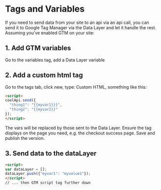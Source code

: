 # Tags and Variables

If you need to send data from your site to an api via an api call, you can send it to Google Tag Manager via the Data Layer and let it handle the rest. Assuming you've enabled GTM on your site:

## 1. Add GTM variables

Go to the variables tag, add a Data Layer variable

## 2. Add a custom html tag

Go to the tags tab, click new, type: Custom HTML, something like this:

```html
<script>
coolApi.send({
  "thing1": "{{myvar1}}}",
  "thing2": "{{myvar2}}"
});
</script>
```

The vars will be replaced by those sent to the Data Layer. Ensure the tag displays on the page you need, e.g. the checkout success page. Save and publish the version.

## 3. Send data to the dataLayer

```html
<script>
var dataLayer = [];
dataLayer.push({"myvar1": "myvalue1"});
</script>
// ... then GTM script tag further down
```
